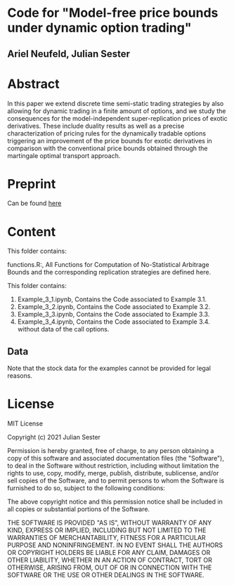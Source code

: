 # Code for "Model-free price bounds under dynamic option trading"

## Ariel Neufeld, Julian Sester

# Abstract

In this paper we extend discrete time semi-static trading strategies by also allowing for dynamic trading in a finite amount of options, and we study the consequences for the model-independent super-replication prices of exotic derivatives. These include duality results as well as a precise characterization of pricing rules for the dynamically tradable options triggering an improvement of the price bounds for exotic derivatives in comparison with the conventional price bounds obtained through the martingale optimal transport approach. 

# Preprint

Can be found [here](https://arxiv.org/abs/2101.01024)


# Content

This folder contains:

functions.R:, 
All Functions for Computation of No-Statistical Arbitrage Bounds and the corresponding replication strategies are defined here.


This folder contains:

1. Example_3_1.ipynb, Contains the Code associated to Example 3.1.
2. Example_3_2.ipynb, Contains the Code associated to Example 3.2.
3. Example_3_3.ipynb, Contains the Code associated to Example 3.3.
4. Example_3_4.ipynb, Contains the Code associated to Example 3.4. without data of the call options.

## Data
Note that the stock data for the examples cannot be provided for legal reasons.

# License

MIT License

Copyright (c) 2021 Julian Sester

Permission is hereby granted, free of charge, to any person obtaining a copy of this software and associated documentation files (the "Software"), to deal in the Software without restriction, including without limitation the rights to use, copy, modify, merge, publish, distribute, sublicense, and/or sell copies of the Software, and to permit persons to whom the Software is furnished to do so, subject to the following conditions:

The above copyright notice and this permission notice shall be included in all copies or substantial portions of the Software.

THE SOFTWARE IS PROVIDED "AS IS", WITHOUT WARRANTY OF ANY KIND, EXPRESS OR IMPLIED, INCLUDING BUT NOT LIMITED TO THE WARRANTIES OF MERCHANTABILITY, FITNESS FOR A PARTICULAR PURPOSE AND NONINFRINGEMENT. IN NO EVENT SHALL THE AUTHORS OR COPYRIGHT HOLDERS BE LIABLE FOR ANY CLAIM, DAMAGES OR OTHER LIABILITY, WHETHER IN AN ACTION OF CONTRACT, TORT OR OTHERWISE, ARISING FROM, OUT OF OR IN CONNECTION WITH THE SOFTWARE OR THE USE OR OTHER DEALINGS IN THE SOFTWARE.

